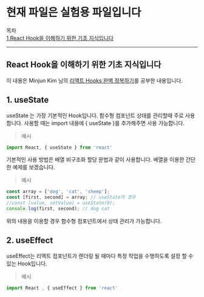 # 현재 파일은 실험용 파일입니다

목차  
[1.React Hook을 이해하기 위한 기초 지식입니다](#React-Hook을-이해하기-위한-기초-지식입니다)

---

## React Hook을 이해하기 위한 기초 지식입니다
이 내용은 Minjun Kim 님의 [리액트 Hooks 완벽 정복하기](https://velog.io/@velopert/react-hooks)를 공부한 내용입니다.
  
## 1. useState
useState 는 가장 기본적인 Hook입니다. 함수형 컴포넌트 상태를 관리할때 주로 사용합니다. 사용할 때는 import 내용에 { useState }를 추가해주면 사용 가능합니다.
>예시  
```js
import React, { useState } from 'react'
```
기본적인 사용 방법은 배열 비구조화 할당 문법과 같이 사용합니다. 배열을 이용한 간단한 예제를 보겠습니다.
>예시
```js
const array = ['dog', 'cat', 'sheep'];
const [first, second] = array; // useState의 경우
//const [value, setValue] = useState(0);
console.log(first, second); // dog cat
```
위의 내용을 이용할 경우 함수형 컴포넌트에서 상태 관리가 가능합니다.

## 2. useEffect
useEffect는 리액트 컴포넌트가 랜더링 될 때마다 특정 작업을 수행하도록 설정 할 수 있는 Hook입니다.
>예시
```js
import React , { useEffect } from 'react'
```